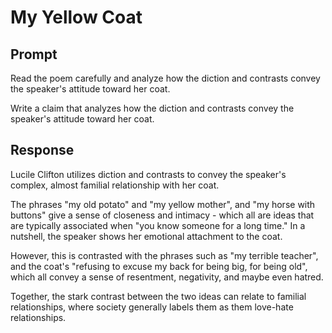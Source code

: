 # My Yellow Coat

## Prompt
Read the poem carefully and analyze how the diction and contrasts convey the speaker's attitude toward her coat.

Write a claim that analyzes how the diction and contrasts convey the speaker's attitude toward her coat.

## Response
Lucile Clifton utilizes diction and contrasts to convey the speaker's complex, almost familial relationship with her coat.

The phrases "my old potato" and "my yellow mother", and "my horse with buttons" give a sense of closeness and intimacy - which all
are ideas that are typically associated when "you know someone for a long time." In a nutshell, the speaker shows her emotional attachment
to the coat.

However, this is contrasted with the phrases such as "my terrible teacher", and the coat's "refusing to excuse my back for being big, for being old", which
all convey a sense of resentment, negativity, and maybe even hatred.

Together, the stark contrast between the two ideas can relate to familial relationships, where society generally labels them as them love-hate relationships.